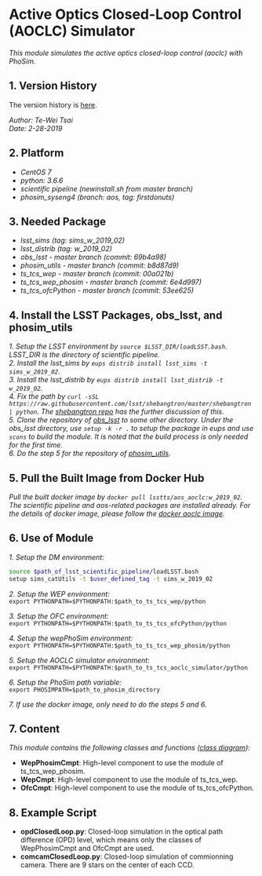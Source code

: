 # Active Optics Closed-Loop Control (AOCLC) Simulator

*This module simulates the active optics closed-loop control (aoclc) with PhoSim.*

## 1. Version History

The version history is [here](./doc/VersionHistory.md).

*Author: Te-Wei Tsai* \
*Date: 2-28-2019*

## 2. Platform

- *CentOS 7*
- *python: 3.6.6*
- *scientific pipeline (newinstall.sh from master branch)*
- *phosim_syseng4 (branch: aos, tag: firstdonuts)*

## 3. Needed Package

- *lsst_sims (tag: sims_w_2019_02)*
- *lsst_distrib (tag: w_2019_02)*
- *obs_lsst - master branch (commit: 69b4a98)*
- *phosim_utils - master branch (commit: b8d87d9)*
- *ts_tcs_wep - master branch (commit: 00a021b)*
- *ts_tcs_wep_phosim - master branch (commit: 6e4d997)*
- *ts_tcs_ofcPython - master branch (commit: 53ee625)*

## 4. Install the LSST Packages, obs_lsst, and phosim_utils

*1. Setup the LSST environment by `source $LSST_DIR/loadLSST.bash`. LSST_DIR is the directory of scientific pipeline.* \
*2. Install the lsst_sims by `eups distrib install lsst_sims -t sims_w_2019_02`.* \
*3. Install the lsst_distrib by `eups distrib install lsst_distrib -t w_2019_02`.* \
*4. Fix the path by `curl -sSL https://raw.githubusercontent.com/lsst/shebangtron/master/shebangtron | python`. The [shebangtron repo](https://github.com/lsst/shebangtron) has the further discussion of this.* \
*5. Clone the repository of [obs_lsst](https://github.com/lsst/obs_lsst) to some other directory. Under the obs_lsst directory, use `setup -k -r .` to setup the package in eups and use `scons` to build the module. It is noted that the build process is only needed for the first time.* \
*6. Do the step 5 for the repository of [phosim_utils](https://github.com/lsst-dm/phosim_utils.git).*

## 5. Pull the Built Image from Docker Hub

*Pull the built docker image by `docker pull lsstts/aos_aoclc:w_2019_02`. The scientific pipeline and aos-related packages are installed already. For the details of docker image, please follow the [docker aoclc image](https://hub.docker.com/r/lsstts/aos_aoclc).*

## 6. Use of Module

*1. Setup the DM environment:*

```bash
source $path_of_lsst_scientific_pipeline/loadLSST.bash
setup sims_catUtils -t $user_defined_tag -t sims_w_2019_02
```

*2. Setup the WEP environment:* \
`export PYTHONPATH=$PYTHONPATH:$path_to_ts_tcs_wep/python`

*3. Setup the OFC environment:* \
`export PYTHONPATH=$PYTHONPATH:$path_to_ts_tcs_ofcPython/python`

*4. Setup the wepPhoSim environment:* \
`export PYTHONPATH=$PYTHONPATH:$path_to_ts_tcs_wep_phosim/python`

*5. Setup the AOCLC simulator environment:* \
`export PYTHONPATH=$PYTHONPATH:$path_to_ts_tcs_aoclc_simulator/python`

*6. Setup the PhoSim path variable:* \
`export PHOSIMPATH=$path_to_phosim_directory`

*7. If use the docker image, only need to do the steps 5 and 6.*

## 7. Content

*This module contains the following classes and functions ([class diagram](./doc/aoclcClassDiag.png)):*

- **WepPhosimCmpt**: High-level component to use the module of ts_tcs_wep_phosim.
- **WepCmpt**: High-level component to use the module of ts_tcs_wep.
- **OfcCmpt**: High-level component to use the module of ts_tcs_ofcPython.

## 8. Example Script

- **opdClosedLoop.py**: Closed-loop simulation in the optical path difference (OPD) level, which means only the classes of WepPhosimCmpt and OfcCmpt are used.
- **comcamClosedLoop.py**: Closed-loop simulation of commionning camera. There are 9 stars on the center of each CCD.